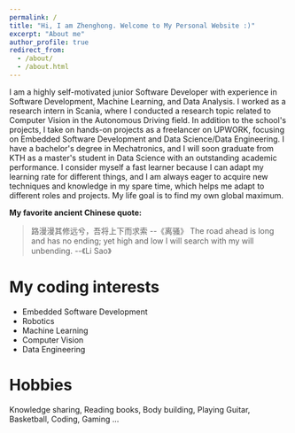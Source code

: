 ```yaml
---
permalink: /
title: "Hi, I am Zhenghong. Welcome to My Personal Website :)"
excerpt: "About me"
author_profile: true
redirect_from: 
  - /about/
  - /about.html
---
```



I am a highly self-motivated junior Software Developer with experience in Software Development, Machine Learning, and Data Analysis. I worked as a research intern in Scania, where I conducted a research topic related to Computer Vision in the Autonomous Driving field. In addition to the school's projects, I take on hands-on projects as a freelancer on UPWORK, focusing on Embedded Software Development and Data Science/Data Engineering. I have a bachelor's degree in Mechatronics, and I will soon graduate from KTH as a master's student in Data Science with an outstanding academic performance. I consider myself a fast learner because I can adapt my learning rate for different things, and I am always eager to acquire new techniques and knowledge in my spare time, which helps me adapt to different roles and projects. My life goal is to find my own global maximum.

**My favorite ancient Chinese quote:**
> 路漫漫其修远兮，吾将上下而求索 
--《离骚》
> The road ahead is long and has no ending; yet high and low I will search with my will unbending.
--《Li Sao》

My coding interests
======
- Embedded Software Development
- Robotics
- Machine Learning
- Computer Vision
- Data Engineering

Hobbies
======
Knowledge sharing, Reading books, Body building, Playing Guitar, Basketball, Coding, Gaming ...
